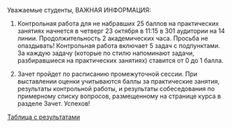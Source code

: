 Уважаемые студенты, ВАЖНАЯ ИНФОРМАЦИЯ:

1) Контрольная работа для не набравших 25 баллов на практических занятиях начнется в четверг 23 октября в 11:15 в 301 аудитории на 14 линии. Продолжительность 2 академических часа. Просьба не опаздывать!
Контрольная работа включает 5 задач с подпунктами. За каждую задачу (которые по стилю напоминают задачи, разбиравшиеся на практических занятиях) ставится от 0 до 1 балла. 

2) Зачет пройдет по расписанию промежуточной сессии. При выставлении оценки учитываются баллы за практические занятия, результаты контрольной работы, и результаты собеседования по примерному списку вопросов, размещенному на странице курса в разделе Зачет.
Успехов!

[Таблица с результатами](https://docs.google.com/spreadsheets/d/1C0XYQaI92JMlk7wUbX1eA3l36-3RAs4sxHjxKsHGs5M/edit?gid=0#gid=0)


